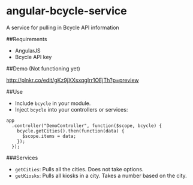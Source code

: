 # angular-bcycle-service
A service for pulling in Bcycle API information

##Requirements
* AngularJS
* Bcycle API key

##Demo (Not functioning yet)

http://plnkr.co/edit/gKz9jXXsxqgIrr1OEjTh?p=preview

##Use
* Include `bcycle` in your module.
* Inject `bcycle` into your controllers or services:

```
app
  .controller("DemoController", function($scope, bcycle) {
    bcycle.getCities().then(function(data) {
      $scope.items = data;
    });
  });
```

###Services
* `getCities`: Pulls all the cities. Does not take options.
* `getKiosks`: Pulls all kiosks in a city. Takes a number based on the city.